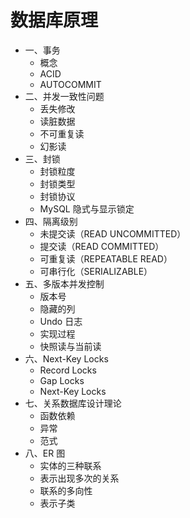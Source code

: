 # 数据库原理
- 一、事务
    - 概念
    - ACID
    - AUTOCOMMIT
- 二、并发一致性问题
    - 丢失修改
    - 读脏数据
    - 不可重复读
    - 幻影读
- 三、封锁
    - 封锁粒度
    - 封锁类型
    - 封锁协议
    - MySQL 隐式与显示锁定
- 四、隔离级别
    - 未提交读（READ UNCOMMITTED）
    - 提交读（READ COMMITTED）
    - 可重复读（REPEATABLE READ）
    - 可串行化（SERIALIZABLE）
- 五、多版本并发控制
    - 版本号
    - 隐藏的列
    - Undo 日志
    - 实现过程
    - 快照读与当前读
- 六、Next-Key Locks
    - Record Locks
    - Gap Locks
    - Next-Key Locks
- 七、关系数据库设计理论
    - 函数依赖
    - 异常
    - 范式
- 八、ER 图
    - 实体的三种联系
    - 表示出现多次的关系
    - 联系的多向性
    - 表示子类
